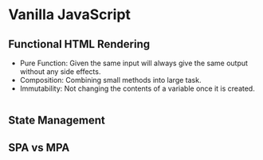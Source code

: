 # Vanilla JavaScript

## Functional HTML Rendering

- Pure Function: Given the same input will always give the same output without any side effects.
- Composition: Combining small methods into large task.
- Immutability: Not changing the contents of a variable once it is created.

```html

```

## State Management

## SPA vs MPA

